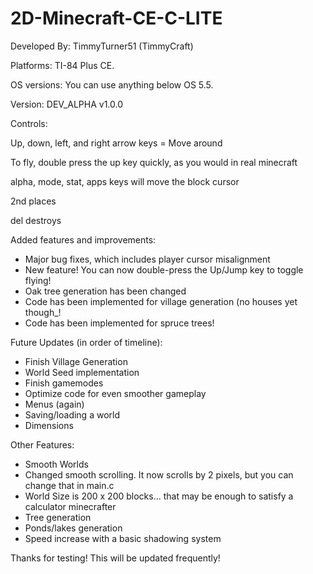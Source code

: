 # 2D-Minecraft-CE-C-LITE
Developed By: TimmyTurner51 (TimmyCraft)


Platforms: TI-84 Plus CE.

OS versions: You can use anything below OS 5.5.

Version: DEV_ALPHA v1.0.0


Controls:

Up, down, left, and right arrow keys = Move around

To fly, double press the up key quickly, as you would in real minecraft

alpha, mode, stat, apps keys will move the block cursor

2nd places

del destroys


Added features and improvements:
 - Major bug fixes, which includes player cursor misalignment
 - New feature! You can now double-press the Up/Jump key to toggle flying!
 - Oak tree generation has been changed
 - Code has been implemented for village generation (no houses yet though_!
 - Code has been implemented for spruce trees!

Future Updates (in order of timeline):
 - Finish Village Generation
 - World Seed implementation
 - Finish gamemodes
 - Optimize code for even smoother gameplay
 - Menus (again)
 - Saving/loading a world
 - Dimensions

Other Features:
 - Smooth Worlds
 - Changed smooth scrolling. It now scrolls by 2 pixels, but you can change that in main.c
 - World Size is 200 x 200 blocks... that may be enough to satisfy a calculator minecrafter
 - Tree generation
 - Ponds/lakes generation
 - Speed increase with a basic shadowing system


Thanks for testing! This will be updated frequently!
